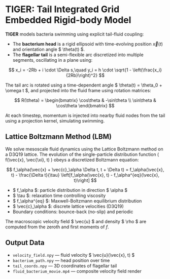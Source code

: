 # TIGER: Tail Integrated Grid Embedded Rigid-body Model

**TIGER** models bacteria swimming using explicit tail-fluid coupling:

- The **bacterium head** is a rigid ellipsoid with time-evolving position $\vec{x}(t)$ and orientation angle $ \theta(t) $.
- The **flagellar tail** is a semi-flexible arc discretized into multiple segments, oscillating in a plane using:

$$
x_i = -2Rb + i \cdot \Delta s,\quad y_i = h \cdot \sqrt{1 - \left(\frac{x_i}{2Rb}\right)^2}
$$

The tail arc is rotated using a time-dependent angle $ \theta(t) = \theta_0 + \omega t $, and projected into the fluid frame using rotation matrices:

$$
R(\theta) =
\begin{bmatrix}
\cos\theta & -\sin\theta \\
\sin\theta & \cos\theta
\end{bmatrix}
$$

At each timestep, momentum is injected into nearby fluid nodes from the tail using a projection kernel, simulating swimming.

## Lattice Boltzmann Method (LBM)

We solve mesoscale fluid dynamics using the Lattice Boltzmann method on a D3Q19 lattice. The evolution of the single-particle distribution function \( f(\vec{x}, \vec{\xi}, t) \) obeys a discretized Boltzmann equation:

$$
f_\alpha(\vec{x} + \vec{c}_\alpha \Delta t, t + \Delta t) = f_\alpha(\vec{x}, t) - \frac{\Delta t}{\tau} \left[f_\alpha(\vec{x}, t) - f_\alpha^{eq}(\vec{x}, t)\right]
$$

- $ f_\alpha $: particle distribution in direction $ \alpha $
- $ \tau $: relaxation time controlling viscosity
- $ f_\alpha^{eq} $: Maxwell-Boltzmann equilibrium distribution
- $ \vec{c}_\alpha $: discrete lattice velocities (D3Q19)
- Boundary conditions: bounce-back (no-slip) and periodic

The macroscopic velocity field $ \vec{u} $ and density $ \rho $ are computed from the zeroth and first moments of $f$.

## Output Data

- `velocity_field.npy` — fluid velocity $ \vec{u}(\vec{x}, t) $
- `bacterium_path.npy` — head position over time
- `tail_coords.npy` — 3D coordinates of flagellar tail
- `fluid_bacterium_movie.mp4` — composite velocity field render
